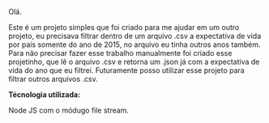 Olá.

Este é um projeto simples que foi criado para me ajudar em um outro projeto, eu precisava filtrar dentro de um arquivo .csv a expectativa de vida por país somente do ano de 2015, no arquivo eu tinha outros anos também. Para não precisar fazer esse trabalho manualmente foi criado esse projetinho, que lê o arquivo .csv e retorna um .json já com a expectativa de vida do ano que eu filtrei. Futuramente posso utilizar esse projeto para filtrar outros arquivos .csv.

**Técnologia utilizada:**

Node JS com o módugo file stream.
